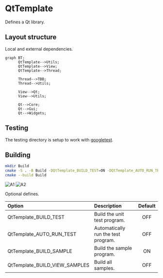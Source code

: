 # QtTemplate

Defines a Qt library.

## Layout structure

Local and external dependencies.

```mermaid
graph BT;
      QtTemplate-->Utils;
      QtTemplate-->View;
      QtTemplate-->Thread;

      Thread-->TBB;
      Thread-->Utils;

      View-->Qt;
      View-->Utils;

      Qt-->Core;
      Qt-->Gui;
      Qt-->Widgets;
```


## Testing

The testing directory is setup to work with [googletest](https://github.com/google/googletest).

## Building

```sh
mkdir Build
cmake -S . -B Build -DQtTemplate_BUILD_TEST=ON -DQtTemplate_AUTO_RUN_TEST=ON
cmake --build Build
```

![A1](https://github.com/chcly/QtTemplate/actions/workflows/build-linux.yml/badge.svg)
![A2](https://github.com/chcly/QtTemplate/actions/workflows/build-windows.yml/badge.svg)


Optional defines.

| Option                        | Description                         | Default |
| :---------------------------- | :---------------------------------- | :-----: |
| QtTemplate_BUILD_TEST         | Build the unit test program.        |   OFF   |
| QtTemplate_AUTO_RUN_TEST      | Automatically run the test program. |   OFF   |
| QtTemplate_BUILD_SAMPLE       | Build the sample program.           |   ON    |
| QtTemplate_BUILD_VIEW_SAMPLES | Build all samples.                  |   OFF   |
